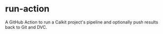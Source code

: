 # run-action
A GitHub Action to run a Calkit project's pipeline and optionally push results back to Git and DVC.
